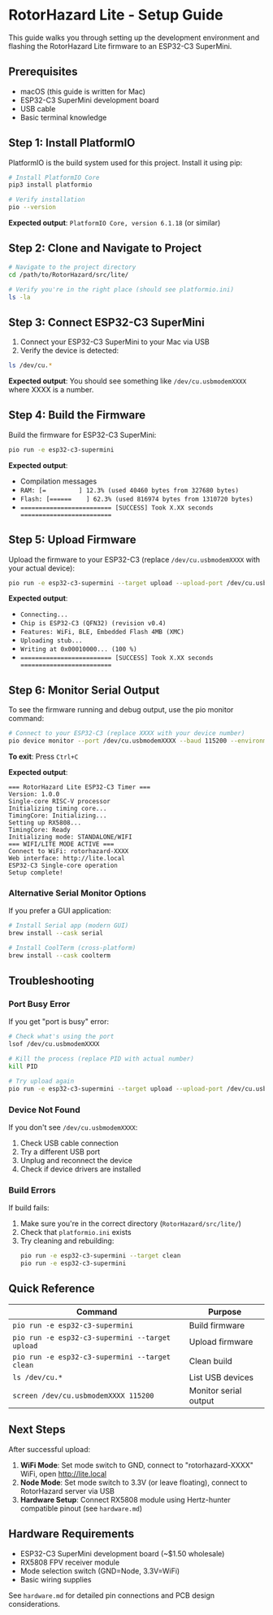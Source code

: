 # RotorHazard Lite - Setup Guide

This guide walks you through setting up the development environment and flashing the RotorHazard Lite firmware to an ESP32-C3 SuperMini.

## Prerequisites

- macOS (this guide is written for Mac)
- ESP32-C3 SuperMini development board
- USB cable
- Basic terminal knowledge

## Step 1: Install PlatformIO

PlatformIO is the build system used for this project. Install it using pip:

```bash
# Install PlatformIO Core
pip3 install platformio

# Verify installation
pio --version
```

**Expected output**: `PlatformIO Core, version 6.1.18` (or similar)

## Step 2: Clone and Navigate to Project

```bash
# Navigate to the project directory
cd /path/to/RotorHazard/src/lite/

# Verify you're in the right place (should see platformio.ini)
ls -la
```

## Step 3: Connect ESP32-C3 SuperMini

1. Connect your ESP32-C3 SuperMini to your Mac via USB
2. Verify the device is detected:

```bash
ls /dev/cu.*
```

**Expected output**: You should see something like `/dev/cu.usbmodemXXXX` where XXXX is a number.

## Step 4: Build the Firmware

Build the firmware for ESP32-C3 SuperMini:

```bash
pio run -e esp32-c3-supermini
```

**Expected output**: 
- Compilation messages
- `RAM: [=         ] 12.3% (used 40460 bytes from 327680 bytes)`
- `Flash: [======    ] 62.3% (used 816974 bytes from 1310720 bytes)`
- `========================= [SUCCESS] Took X.XX seconds =========================`

## Step 5: Upload Firmware

Upload the firmware to your ESP32-C3 (replace `/dev/cu.usbmodemXXXX` with your actual device):

```bash
pio run -e esp32-c3-supermini --target upload --upload-port /dev/cu.usbmodemXXXX
```

**Expected output**:
- `Connecting...`
- `Chip is ESP32-C3 (QFN32) (revision v0.4)`
- `Features: WiFi, BLE, Embedded Flash 4MB (XMC)`
- `Uploading stub...`
- `Writing at 0x00010000... (100 %)`
- `========================= [SUCCESS] Took X.XX seconds =========================`

## Step 6: Monitor Serial Output

To see the firmware running and debug output, use the pio monitor command:

```bash
# Connect to your ESP32-C3 (replace XXXX with your device number)
pio device monitor --port /dev/cu.usbmodemXXXX --baud 115200 --environment esp32-c3-supermini
```

**To exit**: Press `Ctrl+C`

**Expected output**:
```
=== RotorHazard Lite ESP32-C3 Timer ===
Version: 1.0.0
Single-core RISC-V processor
Initializing timing core...
TimingCore: Initializing...
Setting up RX5808...
TimingCore: Ready
Initializing mode: STANDALONE/WIFI
=== WIFI/LITE MODE ACTIVE ===
Connect to WiFi: rotorhazard-XXXX
Web interface: http://lite.local
ESP32-C3 Single-core operation
Setup complete!
```

### Alternative Serial Monitor Options

If you prefer a GUI application:

```bash
# Install Serial app (modern GUI)
brew install --cask serial

# Install CoolTerm (cross-platform)
brew install --cask coolterm
```

## Troubleshooting

### Port Busy Error
If you get "port is busy" error:
```bash
# Check what's using the port
lsof /dev/cu.usbmodemXXXX

# Kill the process (replace PID with actual number)
kill PID

# Try upload again
pio run -e esp32-c3-supermini --target upload --upload-port /dev/cu.usbmodemXXXX
```

### Device Not Found
If you don't see `/dev/cu.usbmodemXXXX`:
1. Check USB cable connection
2. Try a different USB port
3. Unplug and reconnect the device
4. Check if device drivers are installed

### Build Errors
If build fails:
1. Make sure you're in the correct directory (`RotorHazard/src/lite/`)
2. Check that `platformio.ini` exists
3. Try cleaning and rebuilding:
   ```bash
   pio run -e esp32-c3-supermini --target clean
   pio run -e esp32-c3-supermini
   ```

## Quick Reference

| Command | Purpose |
|---------|---------|
| `pio run -e esp32-c3-supermini` | Build firmware |
| `pio run -e esp32-c3-supermini --target upload` | Upload firmware |
| `pio run -e esp32-c3-supermini --target clean` | Clean build |
| `ls /dev/cu.*` | List USB devices |
| `screen /dev/cu.usbmodemXXXX 115200` | Monitor serial output |

## Next Steps

After successful upload:
1. **WiFi Mode**: Set mode switch to GND, connect to "rotorhazard-XXXX" WiFi, open http://lite.local
2. **Node Mode**: Set mode switch to 3.3V (or leave floating), connect to RotorHazard server via USB
3. **Hardware Setup**: Connect RX5808 module using Hertz-hunter compatible pinout (see `hardware.md`)

## Hardware Requirements

- ESP32-C3 SuperMini development board (~$1.50 wholesale)
- RX5808 FPV receiver module
- Mode selection switch (GND=Node, 3.3V=WiFi)
- Basic wiring supplies

See `hardware.md` for detailed pin connections and PCB design considerations.
